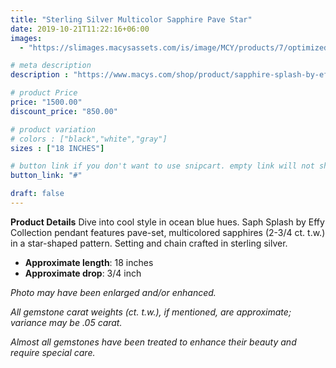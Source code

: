 ```yaml
---
title: "Sterling Silver Multicolor Sapphire Pave Star"
date: 2019-10-21T11:22:16+06:00
images: 
  - "https://slimages.macysassets.com/is/image/MCY/products/7/optimized/939537_fpx.tif?op_sharpen=1&wid=500&fit=fit,1&fmt=webp"

# meta description
description : "https://www.macys.com/shop/product/sapphire-splash-by-effy-multicolor-sapphire-pave-starfish-pendant-necklace-in-sterling-silver-2-3-4-ct.-t.w.?ID=570345&isDlp=true"

# product Price
price: "1500.00"
discount_price: "850.00"

# product variation
# colors : ["black","white","gray"]
sizes : ["18 INCHES"]

# button link if you don't want to use snipcart. empty link will not show button
button_link: "#"

draft: false
---
```


**Product Details**
Dive into cool style in ocean blue hues. Saph Splash by Effy Collection pendant features pave-set, multicolored sapphires (2-3/4 ct. t.w.) in a star-shaped pattern. Setting and chain crafted in sterling silver.

- **Approximate length**: 18 inches
- **Approximate drop**: 3/4 inch

*Photo may have been enlarged and/or enhanced.*

*All gemstone carat weights (ct. t.w.), if mentioned, are approximate; variance may be .05 carat.*

*Almost all gemstones have been treated to enhance their beauty and require special care.*

